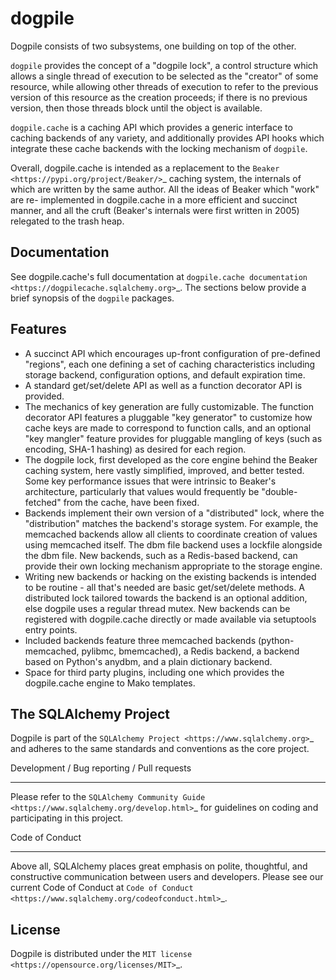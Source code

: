 dogpile
=======

Dogpile consists of two subsystems, one building on top of the other.

``dogpile`` provides the concept of a "dogpile lock", a control structure
which allows a single thread of execution to be selected as the "creator" of
some resource, while allowing other threads of execution to refer to the previous
version of this resource as the creation proceeds; if there is no previous
version, then those threads block until the object is available.

``dogpile.cache`` is a caching API which provides a generic interface to
caching backends of any variety, and additionally provides API hooks which
integrate these cache backends with the locking mechanism of ``dogpile``.

Overall, dogpile.cache is intended as a replacement to the `Beaker
<https://pypi.org/project/Beaker/>`_ caching system, the internals of which are
written by the same author.   All the ideas of Beaker which "work" are re-
implemented in dogpile.cache in a more efficient and succinct manner, and all
the cruft (Beaker's internals were first written in 2005) relegated to the
trash heap.

Documentation
-------------

See dogpile.cache's full documentation at
`dogpile.cache documentation <https://dogpilecache.sqlalchemy.org>`_.  The
sections below provide a brief synopsis of the ``dogpile`` packages.

Features
--------

* A succinct API which encourages up-front configuration of pre-defined
  "regions", each one defining a set of caching characteristics including
  storage backend, configuration options, and default expiration time.
* A standard get/set/delete API as well as a function decorator API is
  provided.
* The mechanics of key generation are fully customizable.   The function
  decorator API features a pluggable "key generator" to customize how
  cache keys are made to correspond to function calls, and an optional
  "key mangler" feature provides for pluggable mangling of keys
  (such as encoding, SHA-1 hashing) as desired for each region.
* The dogpile lock, first developed as the core engine behind the Beaker
  caching system, here vastly simplified, improved, and better tested.
  Some key performance
  issues that were intrinsic to Beaker's architecture, particularly that
  values would frequently be "double-fetched" from the cache, have been fixed.
* Backends implement their own version of a "distributed" lock, where the
  "distribution" matches the backend's storage system.  For example, the
  memcached backends allow all clients to coordinate creation of values
  using memcached itself.   The dbm file backend uses a lockfile
  alongside the dbm file.  New backends, such as a Redis-based backend,
  can provide their own locking mechanism appropriate to the storage
  engine.
* Writing new backends or hacking on the existing backends is intended to be
  routine - all that's needed are basic get/set/delete methods. A distributed
  lock tailored towards the backend is an optional addition, else dogpile uses
  a regular thread mutex. New backends can be registered with dogpile.cache
  directly or made available via setuptools entry points.
* Included backends feature three memcached backends (python-memcached, pylibmc,
  bmemcached), a Redis backend, a backend based on Python's
  anydbm, and a plain dictionary backend.
* Space for third party plugins, including one which provides the
  dogpile.cache engine to Mako templates.


The SQLAlchemy Project
----------------------

Dogpile is part of the `SQLAlchemy Project <https://www.sqlalchemy.org>`_ and
adheres to the same standards and conventions as the core project.

Development / Bug reporting / Pull requests
___________________________________________

Please refer to the
`SQLAlchemy Community Guide <https://www.sqlalchemy.org/develop.html>`_ for
guidelines on coding and participating in this project.

Code of Conduct
_______________

Above all, SQLAlchemy places great emphasis on polite, thoughtful, and
constructive communication between users and developers.
Please see our current Code of Conduct at
`Code of Conduct <https://www.sqlalchemy.org/codeofconduct.html>`_.

License
-------

Dogpile is distributed under the `MIT license
<https://opensource.org/licenses/MIT>`_.
